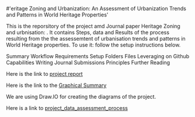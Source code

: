 #'eritage Zoning and Urbanization: An Assessment of Urbanization Trends and Patterns in World Heritage Properties'

This is the reporsitory of the project amd Journal paper Heritage Zoning and urbnisation: . It contains Steps, data and Results of the process resulting from the the assessemtent of urbanisation trends and patterns in World Heritage properties. 
To use it: follow the setup instructions below.

Summary
Workflow
Requirements
Setup
Folders
Files
Leveraging on Github Capabilities
Writing
Journal Submissions
Principles
Further Reading




Here is the link to [project report](https://docs.google.com/document/d/1z2x7LImbpOdwTfusMivY_bJPvH6AD3ctfQOXbscvRqc/edit)

Here is the link to the [Graphical Summary](https://docs.google.com/presentation/d/1FWlQp0J-vXN2YH4g35VbUQuPiCwq16CPVWzjlesev10/edit#slide=id.g120edecb748_2_261)

We are using Draw.IO for creating the diagrams of the project.

Here is a link to [project_data_assessment_process](https://drive.google.com/file/d/1P1xcFAEAEWp0NpKyCJqnSuvNw9EEZyqd/view?usp=sharing)

